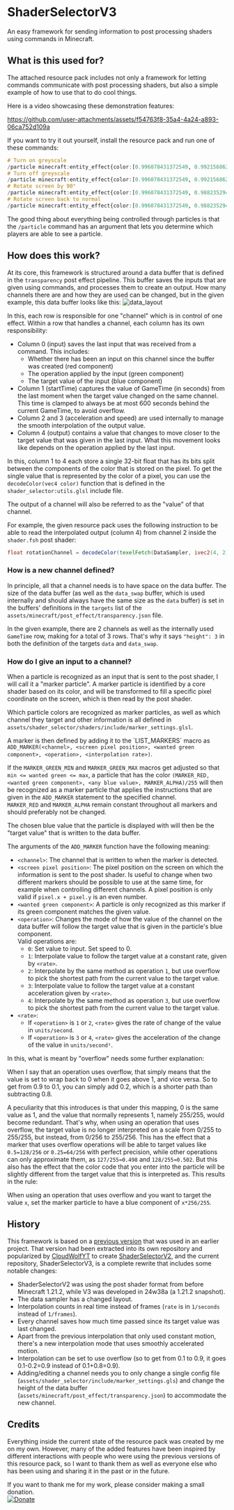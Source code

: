 # ShaderSelectorV3
 An easy framework for sending information to post processing shaders using commands in Minecraft.

## What is this used for?
 The attached resource pack includes not only a framework for letting commands communicate with post processing shaders, but also a simple example of how to use that to do cool things.

 Here is a video showcasing these demonstration features:

 https://github.com/user-attachments/assets/f54763f8-35a4-4a24-a893-06ca752d109a

 If you want to try it out yourself, install the resource pack and run one of these commands:
 ```hs
 # Turn on greyscale
 /particle minecraft:entity_effect{color:[0.996078431372549, 0.9921568627450981, 1.0, 0.984313725490196],scale:1f}
 # Turn off greyscale
 /particle minecraft:entity_effect{color:[0.996078431372549, 0.9921568627450981, 0.0, 0.984313725490196],scale:1f}
 # Rotate screen by 90°
 /particle minecraft:entity_effect{color:[0.996078431372549, 0.9882352941176471, 0.25098039215686274, 0.984313725490196],scale:1f}
 # Rotate screen back to normal
 /particle minecraft:entity_effect{color:[0.996078431372549, 0.9882352941176471, 0.0, 0.984313725490196],scale:1f}
 ```

 The good thing about everything being controlled through particles is that the `/particle` command has an argument that lets you determine which players are able to see a particle.

## How does this work?
 At its core, this framework is structured around a data buffer that is defined in the `transparency` post effect pipeline. This buffer saves the inputs that are given using commands, and processes them to create an output. How many channels there are and how they are used can be changed, but in the given example, this data buffer looks like this:
 ![data_layout](https://github.com/user-attachments/assets/edb2b5a3-786d-476a-98f0-8d0ae54f211c)

 In this, each row is responsible for one "channel" which is in control of one effect. Within a row that handles a channel, each column has its own responsibility:
 * Column 0 (input) saves the last input that was received from a command. This includes:
   * Whether there has been an input on this channel since the buffer was created (red component)
   * The operation applied by the input (green component)
   * The target value of the input (blue component)
 * Column 1 (startTime) captures the value of GameTime (in seconds) from the last moment when the target value changed on the same channel.\
 This time is clamped to always be at most 600 seconds behind the current GameTime, to avoid overflow.
 * Column 2 and 3 (acceleration and speed) are used internally to manage the smooth interpolation of the output value.
 * Column 4 (output) contains a value that changes to move closer to the target value that was given in the last input. What this movement looks like depends on the operation applied by the last input.
  
 In this, column 1 to 4 each store a single 32-bit float that has its bits split between the components of the color that is stored on the pixel. To get the single value that is represented by the color of a pixel, you can use the `decodeColor(vec4 color)` function that is defined in the `shader_selector:utils.glsl` include file.

 The output of a channel will also be referred to as the "value" of that channel.

 For example, the given resource pack uses the following instruction to be able to read the interpolated output (column 4) from channel 2 inside the `shader.fsh` post shader:
 ```glsl
 float rotationChannel = decodeColor(texelFetch(DataSampler, ivec2(4, 2), 0));
 ```

### How is a new channel defined?
 In principle, all that a channel needs is to have space on the data buffer. The size of the data buffer (as well as the `data_swap` buffer, which is used internally and should always have the same size as the `data` buffer) is set in the buffers' definitions in the `targets` list of the `assets/minecraft/post_effect/transparency.json` file.
 
 In the given example, there are 2 channels as well as the internally used `GameTime` row, making for a total of 3 rows. That's why it says `"height": 3` in both the definition of the targets `data` and `data_swap`.

### How do I give an input to a channel?
 When a particle is recognized as an input that is sent to the post shader, I will call it a "marker particle". A marker particle is identified by a core shader based on its color, and will be transformed to fill a specific pixel coordinate on the screen, which is then read by the post shader.

 Which particle colors are recognized as marker particles, as well as which channel they target and other information is all defined in `assets/shader_selector/shaders/include/marker_settings.glsl`.

 A marker is then defined by adding it to the ´LIST_MARKERS´ macro as `ADD_MARKER(<channel>, <screen pixel position>, <wanted green component>, <operation>, <interpolation rate>)`.

 If the `MARKER_GREEN_MIN` and `MARKER_GREEN_MAX` macros get adjusted so that `min <= wanted green <= max`, a particle that has the color `(MARKER_RED, <wanted green component>, <any blue value>, MARKER_ALPHA)/255` will then be recognized as a marker particle that applies the instructions that are given in the `ADD_MARKER` statement to the specified channel. \
 `MARKER_RED` and `MARKER_ALPHA` remain constant throughout all markers and should preferably not be changed.

 The chosen blue value that the particle is displayed with will then be the "target value" that is written to the data buffer.

 The arguments of the `ADD_MARKER` function have the following meaning:
 * `<channel>`: The channel that is written to when the marker is detected.
 * `<screen pixel position>`: The pixel position on the screen on which the information is sent to the post shader. Is useful to change when two different markers should be possible to use at the same time, for example when controlling different channels. A pixel position is only valid if `pixel.x + pixel.y` is an even number.
 * `<wanted green component>`: A particle is only recognized as this marker if its green component matches the given value.
 * `<operation>`: Changes the mode of how the value of the channel on the data buffer will follow the target value that is given in the particle's blue component.\
   Valid operations are:
    * `0`: Set value to input. Set speed to 0.
    * `1`: Interpolate value to follow the target value at a constant rate, given by `<rate>`.
    * `2`: Interpolate by the same method as operation `1`, but use overflow to pick the shortest path from the current value to the target value.
    * `3`: Interpolate value to follow the target value at a constant acceleration given by `<rate>`. 
    * `4`: Interpolate by the same method as operation `3`, but use overflow to pick the shortest path from the current value to the target value.
  * `<rate>`:
    * If `<operation>` is `1` or `2`, `<rate>` gives the rate of change of the value in `units/second`.
    * If `<operation>` is `3` or `4`, `<rate>` gives the acceleration of the change of the value in `units/second²`.
 
 In this, what is meant by "overflow" needs some further explanation:

 When I say that an operation uses overflow, that simply means that the value is set to wrap back to 0 when it goes above 1, and vice versa. So to get from 0.9 to 0.1, you can simply add 0.2, which is a shorter path than subtracting 0.8.

 A peculiarity that this introduces is that under this mapping, 0 is the same value as 1, and the value that normally represents 1, namely 255/255, would become redundant. That's why, when using an operation that uses overflow, the target value is no longer interpreted on a scale from 0/255 to 255/255, but instead, from 0/256 to 255/256. This has the effect that a marker that uses overflow operations will be able to target values like `0.5=128/256` or `0.25=64/256` with perfect precision, while other operations can only approximate them, as `127/255≈0.498` and `128/255≈0.502`. But this also has the effect that the color code that you enter into the particle will be slightly different from the target value that this is interpreted as. This results in the rule:

 When using an operation that uses overflow and you want to target the value `x`, set the marker particle to have a blue component of `x*256/255`.

## History

This framework is based on a [previous version](https://github.com/HalbFettKaese/common-shaders) that was used in an earlier project. That version had been extracted into its own repository and popularized by [CloudWolfYT](https://github.com/CloudWolfYT) to create [ShaderSelectorV2](https://github.com/CloudWolfYT/ShaderSelectorV2), and the current repository, ShaderSelectorV3, is a complete rewrite that includes some notable changes:
* ShaderSelectorV2 was using the post shader format from before Minecraft 1.21.2, while V3 was developed in 24w38a (a 1.21.2 snapshot).
* The data sampler has a changed layout.
* Interpolation counts in real time instead of frames (`rate` is in `1/seconds` instead of `1/frames`).
* Every channel saves how much time passed since its target value was last changed.
* Apart from the previous interpolation that only used constant motion, there's a new interpolation mode that uses smoothly accelerated motion.
* Interpolation can be set to use overflow (so to get from 0.1 to 0.9, it goes 0.1-0.2=0.9 instead of 0.1+0.8=0.9).
* Adding/editing a channel needs you to only change a single config file (`assets/shader_selector/include/marker_settings.gls`) and change the height of the data buffer (`assets/minecraft/post_effect/transparency.json`) to accommodate the new channel.

## Credits

Everything inside the current state of the resource pack was created by me on my own. However, many of the added features have been inspired by different interactions with people who were using the previous versions of this resource pack, so I want to thank them as well as everyone else who has been using and sharing it in the past or in the future.

If you want to thank me for my work, please consider making a small donation.\
[![Donate](https://img.shields.io/badge/Donate-Ko--fi-green.svg)](https://ko-fi.com/halbfettkaese)
